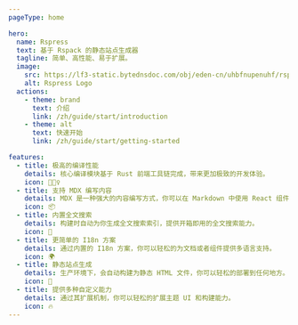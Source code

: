 ```yaml
---
pageType: home

hero:
  name: Rspress
  text: 基于 Rspack 的静态站点生成器
  tagline: 简单、高性能、易于扩展。
  image:
    src: https://lf3-static.bytednsdoc.com/obj/eden-cn/uhbfnupenuhf/rspress/rspress-logo.png
    alt: Rspress Logo
  actions:
    - theme: brand
      text: 介绍
      link: /zh/guide/start/introduction
    - theme: alt
      text: 快速开始
      link: /zh/guide/start/getting-started

features:
  - title: 极高的编译性能
    details: 核心编译模块基于 Rust 前端工具链完成，带来更加极致的开发体验。
    icon: 🏃🏻‍♀️
  - title: 支持 MDX 编写内容
    details: MDX 是一种强大的内容编写方式，你可以在 Markdown 中使用 React 组件。
    icon: 📦
  - title: 内置全文搜索
    details: 构建时自动为你生成全文搜索索引，提供开箱即用的全文搜索能力。
    icon: 🎨
  - title: 更简单的 I18n 方案
    details: 通过内置的 I18n 方案，你可以轻松的为文档或者组件提供多语言支持。
    icon: 🌍
  - title: 静态站点生成
    details: 生产环境下，会自动构建为静态 HTML 文件，你可以轻松的部署到任何地方。
    icon: 🌈
  - title: 提供多种自定义能力
    details: 通过其扩展机制，你可以轻松的扩展主题 UI 和构建能力。
    icon: 🔥
---
```

